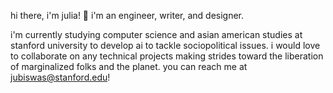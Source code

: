 hi there, i'm julia! 👋 i'm an engineer, writer, and designer.

i'm currently studying computer science and asian american studies at stanford university to develop ai to tackle sociopolitical issues. i would love to collaborate on any technical projects making strides toward the liberation of marginalized folks and the planet. you can reach me at jubiswas@stanford.edu!
